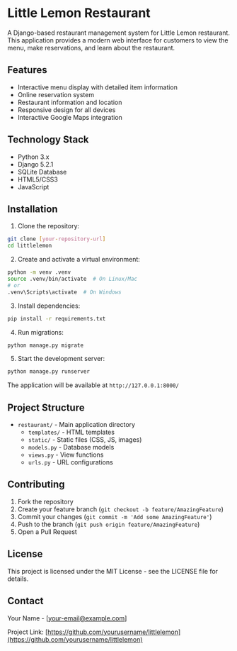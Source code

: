 # Little Lemon Restaurant

A Django-based restaurant management system for Little Lemon restaurant. This application provides a modern web interface for customers to view the menu, make reservations, and learn about the restaurant.

## Features

- Interactive menu display with detailed item information
- Online reservation system
- Restaurant information and location
- Responsive design for all devices
- Interactive Google Maps integration

## Technology Stack

- Python 3.x
- Django 5.2.1
- SQLite Database
- HTML5/CSS3
- JavaScript

## Installation

1. Clone the repository:
```bash
git clone [your-repository-url]
cd littlelemon
```

2. Create and activate a virtual environment:
```bash
python -m venv .venv
source .venv/bin/activate  # On Linux/Mac
# or
.venv\Scripts\activate  # On Windows
```

3. Install dependencies:
```bash
pip install -r requirements.txt
```

4. Run migrations:
```bash
python manage.py migrate
```

5. Start the development server:
```bash
python manage.py runserver
```

The application will be available at `http://127.0.0.1:8000/`

## Project Structure

- `restaurant/` - Main application directory
  - `templates/` - HTML templates
  - `static/` - Static files (CSS, JS, images)
  - `models.py` - Database models
  - `views.py` - View functions
  - `urls.py` - URL configurations

## Contributing

1. Fork the repository
2. Create your feature branch (`git checkout -b feature/AmazingFeature`)
3. Commit your changes (`git commit -m 'Add some AmazingFeature'`)
4. Push to the branch (`git push origin feature/AmazingFeature`)
5. Open a Pull Request

## License

This project is licensed under the MIT License - see the LICENSE file for details.

## Contact

Your Name - [your-email@example.com]

Project Link: [https://github.com/yourusername/littlelemon](https://github.com/yourusername/littlelemon) 